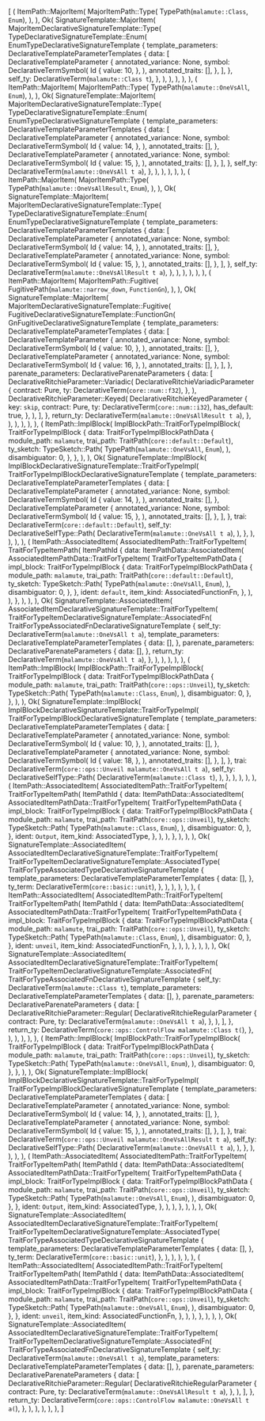 [
    (
        ItemPath::MajorItem(
            MajorItemPath::Type(
                TypePath(`malamute::Class`, `Enum`),
            ),
        ),
        Ok(
            SignatureTemplate::MajorItem(
                MajorItemDeclarativeSignatureTemplate::Type(
                    TypeDeclarativeSignatureTemplate::Enum(
                        EnumTypeDeclarativeSignatureTemplate {
                            template_parameters: DeclarativeTemplateParameterTemplates {
                                data: [
                                    DeclarativeTemplateParameter {
                                        annotated_variance: None,
                                        symbol: DeclarativeTermSymbol(
                                            Id {
                                                value: 10,
                                            },
                                        ),
                                        annotated_traits: [],
                                    },
                                ],
                            },
                            self_ty: DeclarativeTerm(`malamute::Class t`),
                        },
                    ),
                ),
            ),
        ),
    ),
    (
        ItemPath::MajorItem(
            MajorItemPath::Type(
                TypePath(`malamute::OneVsAll`, `Enum`),
            ),
        ),
        Ok(
            SignatureTemplate::MajorItem(
                MajorItemDeclarativeSignatureTemplate::Type(
                    TypeDeclarativeSignatureTemplate::Enum(
                        EnumTypeDeclarativeSignatureTemplate {
                            template_parameters: DeclarativeTemplateParameterTemplates {
                                data: [
                                    DeclarativeTemplateParameter {
                                        annotated_variance: None,
                                        symbol: DeclarativeTermSymbol(
                                            Id {
                                                value: 14,
                                            },
                                        ),
                                        annotated_traits: [],
                                    },
                                    DeclarativeTemplateParameter {
                                        annotated_variance: None,
                                        symbol: DeclarativeTermSymbol(
                                            Id {
                                                value: 15,
                                            },
                                        ),
                                        annotated_traits: [],
                                    },
                                ],
                            },
                            self_ty: DeclarativeTerm(`malamute::OneVsAll t a`),
                        },
                    ),
                ),
            ),
        ),
    ),
    (
        ItemPath::MajorItem(
            MajorItemPath::Type(
                TypePath(`malamute::OneVsAllResult`, `Enum`),
            ),
        ),
        Ok(
            SignatureTemplate::MajorItem(
                MajorItemDeclarativeSignatureTemplate::Type(
                    TypeDeclarativeSignatureTemplate::Enum(
                        EnumTypeDeclarativeSignatureTemplate {
                            template_parameters: DeclarativeTemplateParameterTemplates {
                                data: [
                                    DeclarativeTemplateParameter {
                                        annotated_variance: None,
                                        symbol: DeclarativeTermSymbol(
                                            Id {
                                                value: 14,
                                            },
                                        ),
                                        annotated_traits: [],
                                    },
                                    DeclarativeTemplateParameter {
                                        annotated_variance: None,
                                        symbol: DeclarativeTermSymbol(
                                            Id {
                                                value: 15,
                                            },
                                        ),
                                        annotated_traits: [],
                                    },
                                ],
                            },
                            self_ty: DeclarativeTerm(`malamute::OneVsAllResult t a`),
                        },
                    ),
                ),
            ),
        ),
    ),
    (
        ItemPath::MajorItem(
            MajorItemPath::Fugitive(
                FugitivePath(`malamute::narrow_down`, `FunctionGn`),
            ),
        ),
        Ok(
            SignatureTemplate::MajorItem(
                MajorItemDeclarativeSignatureTemplate::Fugitive(
                    FugitiveDeclarativeSignatureTemplate::FunctionGn(
                        GnFugitiveDeclarativeSignatureTemplate {
                            template_parameters: DeclarativeTemplateParameterTemplates {
                                data: [
                                    DeclarativeTemplateParameter {
                                        annotated_variance: None,
                                        symbol: DeclarativeTermSymbol(
                                            Id {
                                                value: 10,
                                            },
                                        ),
                                        annotated_traits: [],
                                    },
                                    DeclarativeTemplateParameter {
                                        annotated_variance: None,
                                        symbol: DeclarativeTermSymbol(
                                            Id {
                                                value: 16,
                                            },
                                        ),
                                        annotated_traits: [],
                                    },
                                ],
                            },
                            parenate_parameters: DeclarativeParenateParameters {
                                data: [
                                    DeclarativeRitchieParameter::Variadic(
                                        DeclarativeRitchieVariadicParameter {
                                            contract: Pure,
                                            ty: DeclarativeTerm(`core::num::f32`),
                                        },
                                    ),
                                    DeclarativeRitchieParameter::Keyed(
                                        DeclarativeRitchieKeyedParameter {
                                            key: `skip`,
                                            contract: Pure,
                                            ty: DeclarativeTerm(`core::num::i32`),
                                            has_default: true,
                                        },
                                    ),
                                ],
                            },
                            return_ty: DeclarativeTerm(`malamute::OneVsAllResult t a`),
                        },
                    ),
                ),
            ),
        ),
    ),
    (
        ItemPath::ImplBlock(
            ImplBlockPath::TraitForTypeImplBlock(
                TraitForTypeImplBlock {
                    data: TraitForTypeImplBlockPathData {
                        module_path: `malamute`,
                        trai_path: TraitPath(`core::default::Default`),
                        ty_sketch: TypeSketch::Path(
                            TypePath(`malamute::OneVsAll`, `Enum`),
                        ),
                        disambiguator: 0,
                    },
                },
            ),
        ),
        Ok(
            SignatureTemplate::ImplBlock(
                ImplBlockDeclarativeSignatureTemplate::TraitForTypeImpl(
                    TraitForTypeImplBlockDeclarativeSignatureTemplate {
                        template_parameters: DeclarativeTemplateParameterTemplates {
                            data: [
                                DeclarativeTemplateParameter {
                                    annotated_variance: None,
                                    symbol: DeclarativeTermSymbol(
                                        Id {
                                            value: 14,
                                        },
                                    ),
                                    annotated_traits: [],
                                },
                                DeclarativeTemplateParameter {
                                    annotated_variance: None,
                                    symbol: DeclarativeTermSymbol(
                                        Id {
                                            value: 15,
                                        },
                                    ),
                                    annotated_traits: [],
                                },
                            ],
                        },
                        trai: DeclarativeTerm(`core::default::Default`),
                        self_ty: DeclarativeSelfType::Path(
                            DeclarativeTerm(`malamute::OneVsAll t a`),
                        ),
                    },
                ),
            ),
        ),
    ),
    (
        ItemPath::AssociatedItem(
            AssociatedItemPath::TraitForTypeItem(
                TraitForTypeItemPath(
                    ItemPathId {
                        data: ItemPathData::AssociatedItem(
                            AssociatedItemPathData::TraitForTypeItem(
                                TraitForTypeItemPathData {
                                    impl_block: TraitForTypeImplBlock {
                                        data: TraitForTypeImplBlockPathData {
                                            module_path: `malamute`,
                                            trai_path: TraitPath(`core::default::Default`),
                                            ty_sketch: TypeSketch::Path(
                                                TypePath(`malamute::OneVsAll`, `Enum`),
                                            ),
                                            disambiguator: 0,
                                        },
                                    },
                                    ident: `default`,
                                    item_kind: AssociatedFunctionFn,
                                },
                            ),
                        ),
                    },
                ),
            ),
        ),
        Ok(
            SignatureTemplate::AssociatedItem(
                AssociatedItemDeclarativeSignatureTemplate::TraitForTypeItem(
                    TraitForTypeItemDeclarativeSignatureTemplate::AssociatedFn(
                        TraitForTypeAssociatedFnDeclarativeSignatureTemplate {
                            self_ty: DeclarativeTerm(`malamute::OneVsAll t a`),
                            template_parameters: DeclarativeTemplateParameterTemplates {
                                data: [],
                            },
                            parenate_parameters: DeclarativeParenateParameters {
                                data: [],
                            },
                            return_ty: DeclarativeTerm(`malamute::OneVsAll t a`),
                        },
                    ),
                ),
            ),
        ),
    ),
    (
        ItemPath::ImplBlock(
            ImplBlockPath::TraitForTypeImplBlock(
                TraitForTypeImplBlock {
                    data: TraitForTypeImplBlockPathData {
                        module_path: `malamute`,
                        trai_path: TraitPath(`core::ops::Unveil`),
                        ty_sketch: TypeSketch::Path(
                            TypePath(`malamute::Class`, `Enum`),
                        ),
                        disambiguator: 0,
                    },
                },
            ),
        ),
        Ok(
            SignatureTemplate::ImplBlock(
                ImplBlockDeclarativeSignatureTemplate::TraitForTypeImpl(
                    TraitForTypeImplBlockDeclarativeSignatureTemplate {
                        template_parameters: DeclarativeTemplateParameterTemplates {
                            data: [
                                DeclarativeTemplateParameter {
                                    annotated_variance: None,
                                    symbol: DeclarativeTermSymbol(
                                        Id {
                                            value: 10,
                                        },
                                    ),
                                    annotated_traits: [],
                                },
                                DeclarativeTemplateParameter {
                                    annotated_variance: None,
                                    symbol: DeclarativeTermSymbol(
                                        Id {
                                            value: 18,
                                        },
                                    ),
                                    annotated_traits: [],
                                },
                            ],
                        },
                        trai: DeclarativeTerm(`core::ops::Unveil malamute::OneVsAll t a`),
                        self_ty: DeclarativeSelfType::Path(
                            DeclarativeTerm(`malamute::Class t`),
                        ),
                    },
                ),
            ),
        ),
    ),
    (
        ItemPath::AssociatedItem(
            AssociatedItemPath::TraitForTypeItem(
                TraitForTypeItemPath(
                    ItemPathId {
                        data: ItemPathData::AssociatedItem(
                            AssociatedItemPathData::TraitForTypeItem(
                                TraitForTypeItemPathData {
                                    impl_block: TraitForTypeImplBlock {
                                        data: TraitForTypeImplBlockPathData {
                                            module_path: `malamute`,
                                            trai_path: TraitPath(`core::ops::Unveil`),
                                            ty_sketch: TypeSketch::Path(
                                                TypePath(`malamute::Class`, `Enum`),
                                            ),
                                            disambiguator: 0,
                                        },
                                    },
                                    ident: `Output`,
                                    item_kind: AssociatedType,
                                },
                            ),
                        ),
                    },
                ),
            ),
        ),
        Ok(
            SignatureTemplate::AssociatedItem(
                AssociatedItemDeclarativeSignatureTemplate::TraitForTypeItem(
                    TraitForTypeItemDeclarativeSignatureTemplate::AssociatedType(
                        TraitForTypeAssociatedTypeDeclarativeSignatureTemplate {
                            template_parameters: DeclarativeTemplateParameterTemplates {
                                data: [],
                            },
                            ty_term: DeclarativeTerm(`core::basic::unit`),
                        },
                    ),
                ),
            ),
        ),
    ),
    (
        ItemPath::AssociatedItem(
            AssociatedItemPath::TraitForTypeItem(
                TraitForTypeItemPath(
                    ItemPathId {
                        data: ItemPathData::AssociatedItem(
                            AssociatedItemPathData::TraitForTypeItem(
                                TraitForTypeItemPathData {
                                    impl_block: TraitForTypeImplBlock {
                                        data: TraitForTypeImplBlockPathData {
                                            module_path: `malamute`,
                                            trai_path: TraitPath(`core::ops::Unveil`),
                                            ty_sketch: TypeSketch::Path(
                                                TypePath(`malamute::Class`, `Enum`),
                                            ),
                                            disambiguator: 0,
                                        },
                                    },
                                    ident: `unveil`,
                                    item_kind: AssociatedFunctionFn,
                                },
                            ),
                        ),
                    },
                ),
            ),
        ),
        Ok(
            SignatureTemplate::AssociatedItem(
                AssociatedItemDeclarativeSignatureTemplate::TraitForTypeItem(
                    TraitForTypeItemDeclarativeSignatureTemplate::AssociatedFn(
                        TraitForTypeAssociatedFnDeclarativeSignatureTemplate {
                            self_ty: DeclarativeTerm(`malamute::Class t`),
                            template_parameters: DeclarativeTemplateParameterTemplates {
                                data: [],
                            },
                            parenate_parameters: DeclarativeParenateParameters {
                                data: [
                                    DeclarativeRitchieParameter::Regular(
                                        DeclarativeRitchieRegularParameter {
                                            contract: Pure,
                                            ty: DeclarativeTerm(`malamute::OneVsAll t a`),
                                        },
                                    ),
                                ],
                            },
                            return_ty: DeclarativeTerm(`core::ops::ControlFlow malamute::Class t(`),
                        },
                    ),
                ),
            ),
        ),
    ),
    (
        ItemPath::ImplBlock(
            ImplBlockPath::TraitForTypeImplBlock(
                TraitForTypeImplBlock {
                    data: TraitForTypeImplBlockPathData {
                        module_path: `malamute`,
                        trai_path: TraitPath(`core::ops::Unveil`),
                        ty_sketch: TypeSketch::Path(
                            TypePath(`malamute::OneVsAll`, `Enum`),
                        ),
                        disambiguator: 0,
                    },
                },
            ),
        ),
        Ok(
            SignatureTemplate::ImplBlock(
                ImplBlockDeclarativeSignatureTemplate::TraitForTypeImpl(
                    TraitForTypeImplBlockDeclarativeSignatureTemplate {
                        template_parameters: DeclarativeTemplateParameterTemplates {
                            data: [
                                DeclarativeTemplateParameter {
                                    annotated_variance: None,
                                    symbol: DeclarativeTermSymbol(
                                        Id {
                                            value: 14,
                                        },
                                    ),
                                    annotated_traits: [],
                                },
                                DeclarativeTemplateParameter {
                                    annotated_variance: None,
                                    symbol: DeclarativeTermSymbol(
                                        Id {
                                            value: 15,
                                        },
                                    ),
                                    annotated_traits: [],
                                },
                            ],
                        },
                        trai: DeclarativeTerm(`core::ops::Unveil malamute::OneVsAllResult t a`),
                        self_ty: DeclarativeSelfType::Path(
                            DeclarativeTerm(`malamute::OneVsAll t a`),
                        ),
                    },
                ),
            ),
        ),
    ),
    (
        ItemPath::AssociatedItem(
            AssociatedItemPath::TraitForTypeItem(
                TraitForTypeItemPath(
                    ItemPathId {
                        data: ItemPathData::AssociatedItem(
                            AssociatedItemPathData::TraitForTypeItem(
                                TraitForTypeItemPathData {
                                    impl_block: TraitForTypeImplBlock {
                                        data: TraitForTypeImplBlockPathData {
                                            module_path: `malamute`,
                                            trai_path: TraitPath(`core::ops::Unveil`),
                                            ty_sketch: TypeSketch::Path(
                                                TypePath(`malamute::OneVsAll`, `Enum`),
                                            ),
                                            disambiguator: 0,
                                        },
                                    },
                                    ident: `Output`,
                                    item_kind: AssociatedType,
                                },
                            ),
                        ),
                    },
                ),
            ),
        ),
        Ok(
            SignatureTemplate::AssociatedItem(
                AssociatedItemDeclarativeSignatureTemplate::TraitForTypeItem(
                    TraitForTypeItemDeclarativeSignatureTemplate::AssociatedType(
                        TraitForTypeAssociatedTypeDeclarativeSignatureTemplate {
                            template_parameters: DeclarativeTemplateParameterTemplates {
                                data: [],
                            },
                            ty_term: DeclarativeTerm(`core::basic::unit`),
                        },
                    ),
                ),
            ),
        ),
    ),
    (
        ItemPath::AssociatedItem(
            AssociatedItemPath::TraitForTypeItem(
                TraitForTypeItemPath(
                    ItemPathId {
                        data: ItemPathData::AssociatedItem(
                            AssociatedItemPathData::TraitForTypeItem(
                                TraitForTypeItemPathData {
                                    impl_block: TraitForTypeImplBlock {
                                        data: TraitForTypeImplBlockPathData {
                                            module_path: `malamute`,
                                            trai_path: TraitPath(`core::ops::Unveil`),
                                            ty_sketch: TypeSketch::Path(
                                                TypePath(`malamute::OneVsAll`, `Enum`),
                                            ),
                                            disambiguator: 0,
                                        },
                                    },
                                    ident: `unveil`,
                                    item_kind: AssociatedFunctionFn,
                                },
                            ),
                        ),
                    },
                ),
            ),
        ),
        Ok(
            SignatureTemplate::AssociatedItem(
                AssociatedItemDeclarativeSignatureTemplate::TraitForTypeItem(
                    TraitForTypeItemDeclarativeSignatureTemplate::AssociatedFn(
                        TraitForTypeAssociatedFnDeclarativeSignatureTemplate {
                            self_ty: DeclarativeTerm(`malamute::OneVsAll t a`),
                            template_parameters: DeclarativeTemplateParameterTemplates {
                                data: [],
                            },
                            parenate_parameters: DeclarativeParenateParameters {
                                data: [
                                    DeclarativeRitchieParameter::Regular(
                                        DeclarativeRitchieRegularParameter {
                                            contract: Pure,
                                            ty: DeclarativeTerm(`malamute::OneVsAllResult t a`),
                                        },
                                    ),
                                ],
                            },
                            return_ty: DeclarativeTerm(`core::ops::ControlFlow malamute::OneVsAll t a(`),
                        },
                    ),
                ),
            ),
        ),
    ),
]